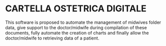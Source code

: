 # CARTELLA OSTETRICA DIGITALE

This software is proposed to automate the management of midwives folder data, 
give support to the doctor/midwife during compilation of these documents,
fully automate the creation of charts and finally allow the doctor/midwife
to retrieving data of a patient.
